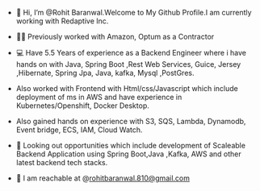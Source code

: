 - 👋 Hi, I’m @Rohit Baranwal.Welcome to My Github Profile.I am currently working with Redaptive Inc.
- 🏢💼 Previously worked with Amazon, Optum as a Contractor 
- 💻 Have 5.5 Years of experience as a Backend Engineer where i have hands on with Java, Spring Boot ,Rest Web Services, Guice, Jersey ,Hibernate, Spring Jpa, Java, kafka, Mysql ,PostGres.                   
- Also worked with Frontend with Html/css/Javascript which include deployment of ms in AWS and have experience in Kubernetes/Openshift, Docker Desktop.
- Also gained hands on experience with  S3, SQS, Lambda, Dynamodb, Event bridge, ECS, IAM, Cloud Watch.

   
- 👀 Looking out opportunities which include development of Scaleable Backend Application using Spring Boot,Java ,Kafka, AWS and other latest backend tech stacks.
- 📩 I am reachable at @rohitbaranwal.810@gmail.com
<!---
Rohit8101996/Rohit8101996 is a ✨ special ✨ repository because its `README.md` (this file) appears on your GitHub profile.
You can click the Preview link to take a look at your changes.
--->
